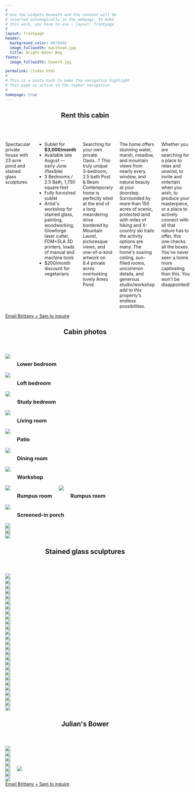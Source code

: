 ```yaml
---
#
# Use the widgets beneath and the content will be
# inserted automagically in the webpage. To make
# this work, you have to use › layout: frontpage
#
layout: frontpage
header:
  background_color: #6780A8
  image_fullwidth: masthead.jpg
  title: Bright Water Bog
footer:
  image_fullwidth: bower9.jpg

permalink: /index.html
#
# This is a nasty hack to make the navigation highlight
# this page as active in the topbar navigation
#
homepage: true
---
```


<article>
  <header> <span itemprop="name">
      <h1 class="row">Rent this cabin</h1>
    </span></header>
  
  <div class="row">
    <div class="medium-8 columns">
      <p class="teaser">Spectacular private house with 23 acre pond and stained glass sculptures</p>
      <ul>
        <li>Sublet for <b>$3,000/month</b></li>
        <li>Available late August — early June (flexible)</li>
        <li>3 Bedrooms / 2.5 Bath, 1,750 square feet</li>
        <li>Fully furnished sublet</li>
        <li>Artist's workshop for stained glass, painting, woodworking, Glowforge laser cutter, FDM+SLA 3D printers, loads of manual
          and machine tools</li>
        <li>$200/month discount for vegetarians</li>
      </ul>
      <p>Searching for your own private Oasis...? This truly unique 3-bedroom, 2.5 bath Post & Beam Contemporary home is perfectly sited at the end of a long meandering drive bordered by Mountain Laurel, picturesque views, and one-of-a-kind artwork on 8.4 private acres overlooking lovely Ames Pond.</p>
      <p>The home offers stunning water, marsh, meadow, and mountain views from nearly every window, and natural beauty at your doorstep.  Surrounded by more than 150 acres of scenic, protected land with miles of hiking and X-country ski trails the activity options are many.  The home's soaring ceiling, sun-filled rooms, uncommon details, and generous studio/workshop add to this property's endless possibilities. </p>
      <p>Whether you are searching for a place to relax and unwind, to invite and entertain when you wish, to produce your masterpiece, or a place to actively connect with all that nature has to offer, this one checks all the boxes.  You've never seen a home more captivating than this.  You won't be disappointed!</p>
    </div><!-- /.medium-8.columns -->
    <div class="medium-4 columns">
      <a href="{{ site.urlimg }}cabin12.jpg" data-pswp-width="2000" data-pswp-height="1500"><img class="lightbox" class="" src="{{ site.urlimg }}cabin12.jpg" alt=""></a>
      <a href="{{ site.urlimg }}cabin8.jpg" data-pswp-width="2000" data-pswp-height="1500"><img class="lightbox" class="t30" src="{{ site.urlimg }}cabin8.jpg" alt=""></a>
      <a href="{{ site.urlimg }}cabin3.jpg" data-pswp-width="2000" data-pswp-height="1125"><img class="lightbox" class="t30" src="{{ site.urlimg }}cabin3.jpg" alt=""></a>
    </div><!-- /.medium-4.columns -->
  </div>

</article>

<div class="row t60 b60">
    <div class="small-12 text-center columns">
        <a class="button large radius" href="mailto:brightwaterbog@conesus.com?subject=Renting%20711%20Wendell&cc=brittany.janis@gmail.com">Email Brittany + Sam to inquire</a>
    </div><!-- /.small-12.columns -->
</div><!-- /.row -->

<article>
  <header class="row"> <span itemprop="name">
      <h1>Cabin photos</h1>
    </span></header>

  <div class="row">
    <div class="medium-4 columns t30">
      <a href="{{ site.urlimg }}cabin5.jpg" data-pswp-width="2000" data-pswp-height="1500"><img src="{{ site.urlimg }}thumbnails/cabin5.jpg"></a>
      <h3 class="caption">Lower bedroom</h3>
    </div><!-- /.medium-4.columns -->
    <div class="medium-4 columns t30">
      <a href="{{ site.urlimg }}cabin6.jpg" data-pswp-width="2000" data-pswp-height="1500"><img src="{{ site.urlimg }}thumbnails/cabin6.jpg"></a>
      <h3 class="caption">Loft bedroom</h3>
    </div><!-- /.medium-4.columns -->
    <div class="medium-4 columns t30">
      <a href="{{ site.urlimg }}cabin7.jpg" data-pswp-width="2000" data-pswp-height="1500"><img src="{{ site.urlimg }}thumbnails/cabin7.jpg"></a>
      <h3 class="caption">Study bedroom</h3>
    </div><!-- /.medium-4.columns -->
  </div><!-- /.row -->

  <div class="row">
    <div class="medium-4 columns t30">
      <a href="{{ site.urlimg }}cabin2.jpg" data-pswp-width="1500" data-pswp-height="2000"><img src="{{ site.urlimg }}thumbnails/cabin2.jpg"></a>
      <h3 class="caption">Living room</h3>
    </div><!-- /.medium-4.columns -->
    <div class="medium-8 columns t30">
      <a href="{{ site.urlimg }}cabin3.jpg" data-pswp-width="2000" data-pswp-height="1125"><img src="{{ site.urlimg }}thumbnails/cabin3.jpg"></a>
      <h3 class="caption">Patio</h3>
    </div><!-- /.medium-8.columns -->
  </div><!-- /.row -->

  <div class="row">
    <div class="medium-8 columns t30">
      <a href="{{ site.urlimg }}cabin9.jpg" data-pswp-width="2000" data-pswp-height="1500"><img src="{{ site.urlimg }}thumbnails/cabin9.jpg"></a>
      <h3 class="caption">Dining room</h3>
    </div><!-- /.medium-4.columns -->
    <div class="medium-4 columns t30">
      <a href="{{ site.urlimg }}cabin4.jpg" data-pswp-width="1500" data-pswp-height="2000"><img src="{{ site.urlimg }}thumbnails/cabin4.jpg"></a>
      <h3 class="caption">Workshop</h3>
    </div><!-- /.medium-4.columns -->
  </div><!-- /.row -->

  <div class="row">
    <div class="medium-4 columns t30">
      <a href="{{ site.urlimg }}cabin1.jpg" data-pswp-width="2000" data-pswp-height="1500"><img src="{{ site.urlimg }}thumbnails/cabin1.jpg"></a>
      <h3 class="caption">Rumpus room</h3>
      <a href="{{ site.urlimg }}cabin1.jpg" data-pswp-width="2000" data-pswp-height="1500"><img src="{{ site.urlimg }}thumbnails/cabin1.jpg" class="t30"></a>
      <h3 class="caption">Rumpus room</h3>
    </div><!-- /.medium-4.columns -->
    <div class="medium-8 columns t30">
      <a href="{{ site.urlimg }}cabin8.jpg" data-pswp-width="2000" data-pswp-height="1500"><img class="lightbox" class="t30" data-caption="Screened-in porch" src="{{ site.urlimg }}thumbnails/cabin8.jpg"></a>
      <h3 class="caption">Screened-in porch</h3>
    </div><!-- /.medium-4.columns -->
  </div><!-- /.row -->

  <div class="row">
    <div class="medium-4 columns t30">
      <a href="{{ site.urlimg }}cabin10.jpg" data-pswp-width="2000" data-pswp-height="1500"><img src="{{ site.urlimg }}thumbnails/cabin10.jpg"></a>
    </div><!-- /.medium-4.columns -->
    <div class="medium-4 columns t30">
      <a href="{{ site.urlimg }}cabin11.jpg" data-pswp-width="2000" data-pswp-height="1500"><img src="{{ site.urlimg }}thumbnails/cabin11.jpg"></a>
    </div><!-- /.medium-4.columns -->
    <div class="medium-4 columns t30">
      <a href="{{ site.urlimg }}cabin12.jpg" data-pswp-width="2000" data-pswp-height="1500"><img src="{{ site.urlimg }}thumbnails/cabin12.jpg"></a>
    </div><!-- /.medium-4.columns -->
  </div><!-- /.row -->
</article>

<article>
  <header class="row"> <span itemprop="name">
      <h1>Stained glass sculptures</h1>
    </span></header>

  <div class="row">
    <div class="medium-4 columns t30">
      <a href="{{ site.urlimg }}art3.jpg" data-pswp-width="2000" data-pswp-height="1500"><img src="{{ site.urlimg }}thumbnails/art3.jpg"></a>
    </div><!-- /.medium-4.columns -->
    <div class="medium-4 columns t30">
      <a href="{{ site.urlimg }}art1.jpg" data-pswp-width="2000" data-pswp-height="1500"><img src="{{ site.urlimg }}thumbnails/art1.jpg"></a>
    </div><!-- /.medium-4.columns -->
    <div class="medium-4 columns t30">
      <a href="{{ site.urlimg }}art2.jpg" data-pswp-width="1500" data-pswp-height="2000"><img src="{{ site.urlimg }}thumbnails/art2.jpg"></a>
    </div><!-- /.medium-4.columns -->
  </div><!-- /.row -->

  <div class="row">
    <div class="medium-12 columns t30">
      <a href="{{ site.urlimg }}art4.jpg" data-pswp-width="2000" data-pswp-height="1500"><img src="{{ site.urlimg }}art4.jpg"></a>
    </div><!-- /.medium-8.columns -->
  </div>
  
  <div class="row">
    <div class="medium-4 columns t30">
      <a href="{{ site.urlimg }}art7.jpg" data-pswp-width="1500" data-pswp-height="2000"><img src="{{ site.urlimg }}thumbnails/art7.jpg"></a>
    </div><!-- /.medium-4.columns -->
    <div class="medium-4 columns t30">
      <a href="{{ site.urlimg }}art8.jpg" data-pswp-width="1500" data-pswp-height="2000"><img src="{{ site.urlimg }}thumbnails/art8.jpg"></a>
    </div><!-- /.medium-4.columns -->
    <div class="medium-4 columns t30">
      <a href="{{ site.urlimg }}art9.jpg" data-pswp-width="1500" data-pswp-height="2000"><img src="{{ site.urlimg }}thumbnails/art9.jpg"></a>
    </div><!-- /.medium-4.columns -->
  </div><!-- /.row -->

  <div class="row">
    <div class="medium-6 columns t30">
      <a href="{{ site.urlimg }}art5.jpg" data-pswp-width="1500" data-pswp-height="2000"><img src="{{ site.urlimg }}thumbnails/art5.jpg"></a>
    </div>
    <div class="medium-6 columns t30">
      <a href="{{ site.urlimg }}art6.jpg" data-pswp-width="1500" data-pswp-height="2000"><img src="{{ site.urlimg }}thumbnails/art6.jpg"></a>
    </div><!-- /.medium-4.columns -->
  </div><!-- /.row -->

  <div class="row">
    <div class="medium-4 columns t30">
      <a href="{{ site.urlimg }}art10.jpg" data-pswp-width="1500" data-pswp-height="2000"><img src="{{ site.urlimg }}thumbnails/art10.jpg"></a>
    </div><!-- /.medium-4.columns -->
    <div class="medium-4 columns t30">
      <a href="{{ site.urlimg }}art11.jpg" data-pswp-width="1500" data-pswp-height="2000"><img src="{{ site.urlimg }}thumbnails/art11.jpg"></a>
    </div><!-- /.medium-4.columns -->
    <div class="medium-4 columns t30">
      <a href="{{ site.urlimg }}art12.jpg" data-pswp-width="1500" data-pswp-height="2000"><img src="{{ site.urlimg }}thumbnails/art12.jpg"></a>
    </div><!-- /.medium-4.columns -->
  </div><!-- /.row -->

  <div class="row">
    <div class="medium-4 columns t30">
      <a href="{{ site.urlimg }}art13.jpg" data-pswp-width="1500" data-pswp-height="2000"><img src="{{ site.urlimg }}thumbnails/art13.jpg"></a>
    </div><!-- /.medium-4.columns -->
    <div class="medium-4 columns t30">
      <a href="{{ site.urlimg }}art14.jpg" data-pswp-width="1500" data-pswp-height="2000"><img src="{{ site.urlimg }}thumbnails/art14.jpg"></a>
    </div><!-- /.medium-4.columns -->
    <div class="medium-4 columns t30">
      <a href="{{ site.urlimg }}art15.jpg" data-pswp-width="1500" data-pswp-height="2000"><img src="{{ site.urlimg }}thumbnails/art15.jpg"></a>
    </div><!-- /.medium-4.columns -->
  </div><!-- /.row -->
  
  <div class="row">
    <div class="medium-4 columns t30">
      <a href="{{ site.urlimg }}art16.jpg" data-pswp-width="1500" data-pswp-height="2000"><img src="{{ site.urlimg }}thumbnails/art16.jpg"></a>
    </div><!-- /.medium-4.columns -->
    <div class="medium-4 columns t30">
      <a href="{{ site.urlimg }}art17.jpg" data-pswp-width="1500" data-pswp-height="2000"><img src="{{ site.urlimg }}thumbnails/art17.jpg"></a>
    </div><!-- /.medium-4.columns -->
    <div class="medium-4 columns t30">
      <a href="{{ site.urlimg }}art18.jpg" data-pswp-width="1500" data-pswp-height="2000"><img src="{{ site.urlimg }}thumbnails/art18.jpg"></a>
    </div><!-- /.medium-4.columns -->
  </div><!-- /.row -->

  <div class="row">
    <div class="medium-4 columns t30">
      <a href="{{ site.urlimg }}art19.jpg" data-pswp-width="1500" data-pswp-height="2000"><img src="{{ site.urlimg }}thumbnails/art19.jpg"></a>
    </div><!-- /.medium-4.columns -->
    <div class="medium-4 columns t30">
      <a href="{{ site.urlimg }}art20.jpg" data-pswp-width="1500" data-pswp-height="2000"><img src="{{ site.urlimg }}thumbnails/art20.jpg"></a>
    </div><!-- /.medium-4.columns -->
    <div class="medium-4 columns t30">
      <a href="{{ site.urlimg }}art21.jpg" data-pswp-width="1500" data-pswp-height="2000"><img src="{{ site.urlimg }}thumbnails/art21.jpg"></a>
    </div><!-- /.medium-4.columns -->
  </div><!-- /.row -->
  
  <div class="row">
    <div class="medium-4 columns t30">
      <a href="{{ site.urlimg }}art22.jpg" data-pswp-width="1500" data-pswp-height="2000"><img src="{{ site.urlimg }}thumbnails/art22.jpg"></a>
    </div><!-- /.medium-4.columns -->
    <div class="medium-4 columns t30">
      <a href="{{ site.urlimg }}art23.jpg" data-pswp-width="1500" data-pswp-height="2000"><img src="{{ site.urlimg }}thumbnails/art23.jpg"></a>
    </div><!-- /.medium-4.columns -->
    <div class="medium-4 columns t30">
      <a href="{{ site.urlimg }}art24.jpg" data-pswp-width="1500" data-pswp-height="2000"><img src="{{ site.urlimg }}thumbnails/art24.jpg"></a>
    </div><!-- /.medium-4.columns -->
  </div><!-- /.row -->
  
  <div class="row">
    <div class="medium-4 columns t30">
      <a href="{{ site.urlimg }}art25.jpg" data-pswp-width="1500" data-pswp-height="2000"><img src="{{ site.urlimg }}thumbnails/art25.jpg"></a>
    </div><!-- /.medium-4.columns -->
    <div class="medium-4 columns t30">
      <a href="{{ site.urlimg }}art26.jpg" data-pswp-width="1500" data-pswp-height="2000"><img src="{{ site.urlimg }}thumbnails/art26.jpg"></a>
    </div><!-- /.medium-4.columns -->
    <div class="medium-4 columns t30">
      <a href="{{ site.urlimg }}art27.jpg" data-pswp-width="1500" data-pswp-height="2000"><img src="{{ site.urlimg }}thumbnails/art27.jpg"></a>
    </div><!-- /.medium-4.columns -->
  </div><!-- /.row -->
  
  
</article>

<article>
  <header class="row"> <span itemprop="name">
      <h1>Julian's Bower</h1>
    </span></header>

  <div class="row">
    <div class="medium-4 columns t30">
      <a href="{{ site.urlimg }}bower7.jpg" data-pswp-width="1500" data-pswp-height="2000"><img src="{{ site.urlimg }}thumbnails/bower7.jpg"></a>
    </div><!-- /.medium-4.columns -->
    <div class="medium-4 columns t30">
      <a href="{{ site.urlimg }}bower2.jpg" data-pswp-width="1500" data-pswp-height="2000"><img src="{{ site.urlimg }}thumbnails/bower2.jpg"></a>
    </div><!-- /.medium-4.columns -->
    <div class="medium-4 columns t30">
      <a href="{{ site.urlimg }}bower3.jpg" data-pswp-width="1500" data-pswp-height="2000"><img src="{{ site.urlimg }}thumbnails/bower3.jpg"></a>
    </div><!-- /.medium-4.columns -->
  </div><!-- /.row -->

  <div class="row">
    <div class="medium-8 columns t30">
      <a href="{{ site.urlimg }}bower4.jpg" data-pswp-width="2000" data-pswp-height="1500"><img src="{{ site.urlimg }}thumbnails/bower4.jpg"></a>
    </div><!-- /.medium-8.columns -->
    <div class="medium-4 columns t30">
      <a href="{{ site.urlimg }}bower5.jpg" data-pswp-width="2000" data-pswp-height="1500"><img src="{{ site.urlimg }}thumbnails/bower5.jpg"></a>
      <a href="{{ site.urlimg }}bower6.jpg" data-pswp-width="2000" data-pswp-height="1500"><img class="lightbox" class="t30" data-caption="Bower 6" src="{{ site.urlimg }}thumbnails/bower6.jpg"></a>
    </div><!-- /.medium-4.columns -->
  </div><!-- /.row -->

  <div class="row">
    <div class="medium-6 columns t30">
      <a href="{{ site.urlimg }}bower1.jpg" data-pswp-width="2000" data-pswp-height="1125"><img src="{{ site.urlimg }}thumbnails/bower1.jpg"></a>
    </div><!-- /.medium-4.columns -->
    <div class="medium-6 columns t30">
      <a href="{{ site.urlimg }}bower8.jpg" data-pswp-width="2000" data-pswp-height="1125"><img src="{{ site.urlimg }}thumbnails/bower8.jpg"></a>
    </div><!-- /.medium-8.columns -->
  </div><!-- /.row -->

</article>

<div class="row t60 b60">
    <div class="small-12 text-center columns">
        <a class="button large radius" href="mailto:brightwaterbog@conesus.com?subject=Renting%20711%20Wendell&cc=brittany.janis@gmail.com">Email Brittany + Sam to inquire</a>
    </div><!-- /.small-12.columns -->
</div><!-- /.row -->
